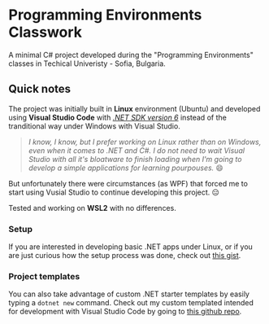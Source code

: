# Programming Environments Classwork
A minimal C# project developed during the "Programming Environments" classes in Techical Univeristy - Sofia, Bulgaria.

## Quick notes

The project was initially built in **Linux** environment (Ubuntu) and developed using **Visual Studio Code** with [_.NET SDK version 6_](https://dotnet.microsoft.com/en-us/download/dotnet/6.0) instead of the tranditional way under Windows with Visual Studio.

>  _I know, I know, but I prefer working on Linux rather than on Windows, even when it comes to .NET and C#. I do not need to wait Visual Studio with all it's bloatware to finish loading when I'm going to develop a simple applications for learning pourpouses._ :smile:

But unfortunately there were circumstances (as WPF) that forced me to start using Vusial Studio to continue developing this project. :expressionless:

Tested and working on **WSL2** with no differences.

### Setup 
If you are interested in developing basic .NET apps under Linux, or if you are just curious how the setup process was done, check out [this gist](https://gist.github.com/IvoKara/f9a61afe9efaa13f1203ec089b9df60c).

### Project templates
You can also take advantage of custom .NET starter templates by easily typing a `dotnet new` command. Check out my custom templated intended for development with Visual Studio Code by going to [this github repo](https://github.com/IvoKara/dotnet-vscode-templates). 
